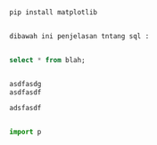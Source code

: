 ~~~bash


pip install matplotlib


~~~


~~~txt

dibawah ini penjelasan tntang sql :
~~~
~~~sql

select * from blah;


~~~

~~~txt

asdfasdg
asdfasdf

adsfasdf
~~~



~~~python

import p



~~~
